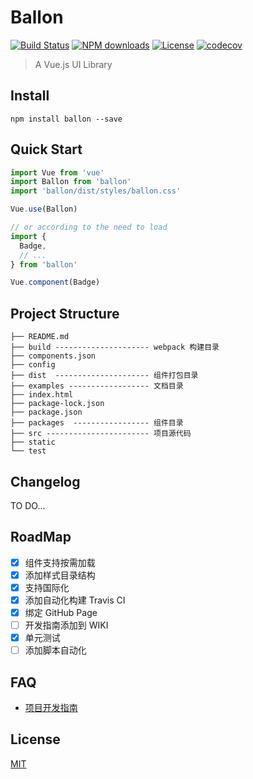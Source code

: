 # Ballon
[![Build Status](https://travis-ci.org/C-Royale/Ballon.svg?branch=master)](https://travis-ci.org/C-Royale/Ballon)
[![NPM downloads](http://img.shields.io/npm/dm/ballon.svg)](https://npmjs.org/package/ballon)
[![License](https://img.shields.io/npm/l/ballon.svg)](https://npmjs.org/package/ballon)
[![codecov](https://codecov.io/gh/C-Royale/Ballon/branch/master/graph/badge.svg)](https://codecov.io/gh/C-Royale/Ballon)

> A Vue.js UI Library

## Install
```shell
npm install ballon --save
```

## Quick Start
``` javascript
import Vue from 'vue'
import Ballon from 'ballon'
import 'ballon/dist/styles/ballon.css'

Vue.use(Ballon)

// or according to the need to load
import {
  Badge,
  // ...
} from 'ballon'

Vue.component(Badge)
```
## Project Structure

```text
├── README.md
├── build --------------------- webpack 构建目录
├── components.json
├── config
├── dist  --------------------- 组件打包目录
├── examples ------------------ 文档目录
├── index.html
├── package-lock.json
├── package.json
├── packages  ----------------- 组件目录
├── src ----------------------- 项目源代码
├── static
└── test

```

## Changelog
TO DO...

## RoadMap

* [x] 组件支持按需加载
* [x] 添加样式目录结构
* [x] 支持国际化
* [x] 添加自动化构建 Travis CI
* [x] 绑定 GitHub Page
* [ ] 开发指南添加到 WIKI
* [x] 单元测试
* [ ] 添加脚本自动化

## FAQ
* [项目开发指南](https://github.com/C-Royale/Ballon/wiki)

## License
[MIT](http://opensource.org/licenses/MIT)
